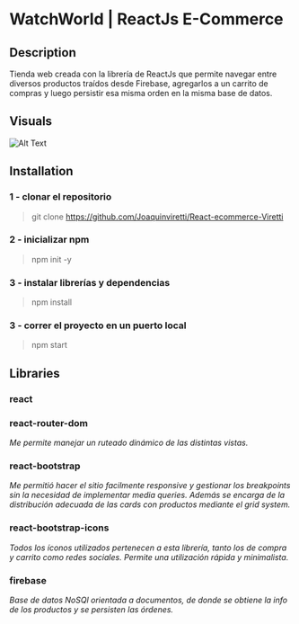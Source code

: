 # WatchWorld | ReactJs E-Commerce

## Description
Tienda web creada con la librería de ReactJs que permite navegar entre diversos productos traídos desde Firebase, agregarlos a un carrito de compras y luego persistir esa misma orden en la misma base de datos.

## Visuals
![Alt Text](https://i.ibb.co/82gVWKG/gif-proyecto.gif)


## Installation
### 1 - clonar el repositorio
> git clone https://github.com/Joaquinviretti/React-ecommerce-Viretti

### 2 - inicializar npm
> npm init -y

### 3 - instalar librerías y dependencias
> npm install

### 3 - correr el proyecto en un puerto local
> npm start

## Libraries
### react

### react-router-dom
_Me permite manejar un ruteado dinámico de las distintas vistas._

### react-bootstrap
_Me permitió hacer el sitio facilmente responsive y gestionar los breakpoints sin la necesidad de implementar media queries. Además se encarga de la distribución adecuada de las cards con productos mediante el grid system._

### react-bootstrap-icons
_Todos los íconos utilizados pertenecen a esta librería, tanto los de compra y carrito como redes sociales. Permite una utilización rápida y minimalista._

### firebase
_Base de datos NoSQl orientada a documentos, de donde se obtiene la info de los productos y se persisten las órdenes._

